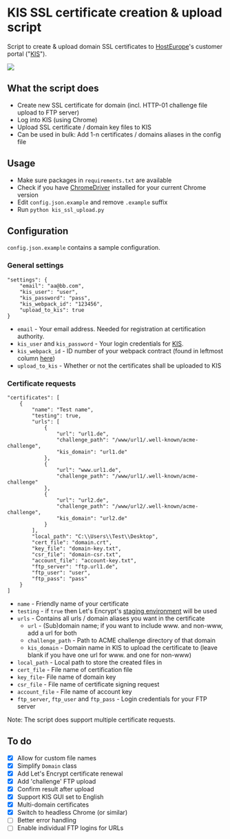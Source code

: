 # KIS SSL certificate creation & upload script
Script to create & upload domain SSL certificates to [HostEurope](https://www.hosteurope.de)'s customer portal ("[KIS](https://kis.hosteurope.de)").

<img src="https://github.com/nicolaus-hee/kis-ssl-upload/blob/main/images/kis-ssl-upload.png">

## What the script does
* Create new SSL certificate for domain (incl. HTTP-01 challenge file upload to FTP server)
* Log into KIS (using Chrome)
* Upload SSL certificate / domain key files to KIS
* Can be used in bulk: Add 1-n certificates / domains aliases in the config file

## Usage
* Make sure packages in `requirements.txt` are available
* Check if you have [ChromeDriver](https://sites.google.com/chromium.org/driver/) installed for your current Chrome version
* Edit `config.json.example` and remove `.example` suffix
* Run `python kis_ssl_upload.py`

## Configuration

`config.json.example` contains a sample configuration.
### General settings

```
"settings": {
    "email": "aa@bb.com",
    "kis_user": "user",
    "kis_password": "pass",
    "kis_webpack_id": "123456",
    "upload_to_kis": true
}
```
* `email` - Your email address. Needed for registration at certification authority.
* `kis_user` and `kis_password` - Your login credentials for [KIS](https://kis.hosteurope.de).
* `kis_webpack_id` - ID number of your webpack contract (found in leftmost column [here](https://kis.hosteurope.de/administration/webhosting/?mode=1))
* `upload_to_kis` - Whether or not the certificates shall be uploaded to KIS

### Certificate requests

```
"certificates": [
    {
        "name": "Test name",
        "testing": true,
        "urls": [
            {
                "url": "url1.de",
                "challenge_path": "/www/url1/.well-known/acme-challenge",
                "kis_domain": "url1.de"
            },
            {
                "url": "www.url1.de",
                "challenge_path": "/www/url1/.well-known/acme-challenge"
            },                
            {
                "url": "url2.de",
                "challenge_path": "/www/url2/.well-known/acme-challenge",
                "kis_domain": "url2.de"
            }
        ],
        "local_path": "C:\\Users\\Test\\Desktop",
        "cert_file": "domain.crt",
        "key_file": "domain-key.txt",
        "csr_file": "domain-csr.txt",
        "account_file": "account-key.txt",
        "ftp_server": "ftp.url1.de",
        "ftp_user": "user",
        "ftp_pass": "pass"
    }
]
```

* `name` - Friendly name of your certificate
* `testing` - if `true` then Let's Encrypt's [staging environment](https://letsencrypt.org/docs/staging-environment/) will be used
* `urls` - Contains all urls / domain aliases you want in the certificate
  * `url` - (Sub)domain name; if you want to include www. and non-www, add a url for both
  * `challenge_path` - Path to  ACME challenge directory of that domain
  * `kis_domain` - Domain name in KIS to upload the certificate to (leave blank if you have one url for www. and one for non-www)
* `local_path` - Local path to store the created files in
* `cert_file` - File name of certification file
* `key_file`- File name of domain key
* `csr_file` - File name of certificate signing request
* `account_file` - File name of account key
* `ftp_server`, `ftp_user` and `ftp_pass` - Login credentials for your FTP server

Note: The script does support multiple certificate requests.

## To do
- [x] Allow for custom file names
- [x] Simplify `Domain` class
- [x] Add Let's Encrypt certificate renewal
- [x] Add 'challenge' FTP upload
- [x] Confirm result after upload
- [x] Support KIS GUI set to English
- [x] Multi-domain certificates
- [x] Switch to headless Chrome (or similar) 
- [ ] Better error handling
- [ ] Enable individual FTP logins for URLs